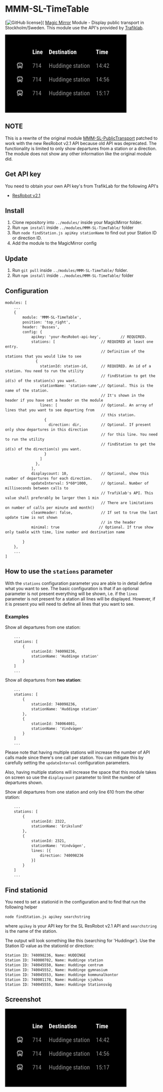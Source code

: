 # MMM-SL-TimeTable
[![GitHub license](https://img.shields.io/badge/license-MIT-blue.svg)](
[Magic Mirror](https://magicmirror.builders/) Module - Display public transport in Stockholm/Sweden. This module use the API's provided by [Trafiklab](https://www.trafiklab.se/api).

![SL PublicTransport Module](https://github.com/rvoitenko/MMM-SL-TimeTable/blob/master/docs/MMM-SL-Screenshot.PNG)

## NOTE
This is a rewrite of the original module [MMM-SL-PublicTransport](https://github.com/boghammar/MMM-SL-PublicTransport) patched to work with the new ResRobot v2.1 API because old API was deprecated.
The functionality is limited to only show departures from a station or a direction. The module does not show any other information like the original module did.

## Get API key
You need to obtain your own API key's from TrafikLab for the following API's

* [ResRobot v2.1](https://www.trafiklab.se/sv/api/trafiklab-apis/resrobot-v21/)

## Install
1. Clone repository into ``../modules/`` inside your MagicMirror folder.
2. Run ``npm install`` inside ``../modules/MMM-SL-TimeTable/`` folder
3. Run ``node findStation.js apiKey stationName`` to find out your Station ID or direction ID.
4. Add the module to the MagicMirror config

## Update
1. Run ``git pull`` inside ``../modules/MMM-SL-TimeTable/`` folder.
2. Run ``npm install`` inside ``../modules/MMM-SL-TimeTable/`` folder

## Configuration

```
modules: [
    ...
    {
        module: 'MMM-SL-TimeTable',
        position: 'top_right',
        header: 'Busses',
        config: {
            apikey: 'your-ResRobot-api-key',         // REQUIRED.
            stations: [                     // REQUIRED at least one entry.
                                            // Definition of the stations that you would like to see
              {
                stationId: station-id,      // REQUIRED. An id of a station. You need to run the utility
                                            // findStation to get the id(s) of the station(s) you want.
                stationName: 'station-name',// Optional. This is the name of the station.
                                            // It's shown in the header if you have set a header on the module
                lines: [                    // Optional. An array of lines that you want to see departing from
                                            // this station.
                  {
                    direction: dir,         // Optional. If present only show departures in this direction
                                            // for this line. You need to run the utility
                                            // findStation to get the id(s) of the direction(s) you want.
                  }
                ]
              },
            ],
            displaycount: 10,               // Optional, show this number of departures for each direction.
            updateInterval: 5*60*1000,      // Optional. Number of milliseconds between calls to
                                            // Trafiklab's API. This value shall preferably be larger then 1 min
                                            // There are limitations on number of calls per minute and month()
            cleanHeader: false,             // If set to true the last update time is not shown
                                            // in the header
            minimal: true                  // Optional. If true show only taable with time, line number and destination name

        }
    },
    ...
]
```

## How to use the ``stations`` parameter
With the ``stations`` configuration parameter you are able to in detail define what you want to see. The basic configuration is that if an optional parameter is not present everything will be shown, i.e. if the ``lines`` parameter is not present for a station all lines will be displayed. However, if it is present you will need to define all lines that you want to see.

### Examples
Show all departures from one station:
```
    ...
    stations: [
        {
            stationId: 740098236,
            stationName: 'Huddinge station'
        }
    ]
    ...
```

Show all departures from **two station**:
```
    ...
    stations: [
        {
            stationId: 740098236,
            stationName: 'Huddinge station'
        },
        {
            stationId: 740064081,
            stationName: 'Vindvägen'
        }
    ]
    ...
```
Please note that having multiple stations will increase the number of API calls made since there's one call per station. You can mitigate this by carefully setting the ``updateInterval`` configuration parameters.

Also, having multiple stations will increase the space that this module takes on screen so use the ``displaycount`` parameter to limit the number of departures shown.

Show all departures from one station and only line 610 from the other station:
```
    ...
    stations: [
        {
            stationId: 2322,
            stationName: 'Erikslund'
        },
        {
            stationId: 2321,
            stationName: 'Vindvägen',
            lines: [{
                direction: 740098236
            }]
        }
    ]
    ...
```


## Find stationid
You need to set a stationid in the configuration and to find that run the following helper

```node findStation.js apikey searchstring```

where ``apikey`` is your API key for the SL ResRobot v2.1 API and ``searchstring`` is the name of the station.

The output will look something like this (searching for 'Huddinge'). Use the Station ID value as the stationId or direction:

```
Station ID: 740098236, Name: HUDDINGE
Station ID: 740000702, Name: Huddinge station
Station ID: 740045550, Name: Huddinge centrum
Station ID: 740045552, Name: Huddinge gymnasium
Station ID: 740045553, Name: Huddinge kommunalkontor
Station ID: 740001178, Name: Huddinge sjukhus
Station ID: 740045555, Name: Huddinge Stationsväg
```

## Screenshot

![SL TimeTable Module](https://github.com/rvoitenko/MMM-SL-TimeTable/blob/master/docs/MMM-SL-Screenshot.PNG)

